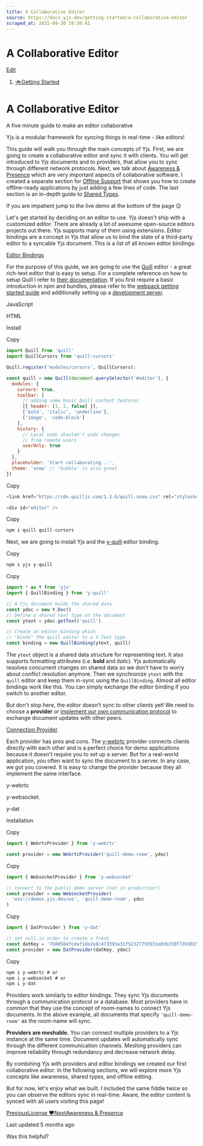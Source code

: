 ```yaml
---
title: A Collaborative Editor
source: https://docs.yjs.dev/getting-started/a-collaborative-editor
scraped_at: 2025-09-20 19:50:41
---
```


# A Collaborative Editor

[Edit](https://github.com/yjs/docs/blob/main/getting-started/a-collaborative-editor.md)

1. [🚲Getting Started](/getting-started)

# A Collaborative Editor

A five minute guide to make an editor collaborative

Yjs is a modular framework for syncing things in real-time - like editors!

This guide will walk you through the main concepts of Yjs. First, we are going to create a collaborative editor and sync it with clients. You will get introduced to Yjs documents and to providers, that allow you to sync through different network protocols. Next, we talk about [Awareness & Presence](/getting-started/adding-awareness) which are very important aspects of collaborative software. I created a separate section for [Offline Support](/getting-started/allowing-offline-editing) that shows you how to create offline-ready applications by just adding a few lines of code. The last section is an in-depth guide to [Shared Types](/getting-started/working-with-shared-types).

If you are impatient jump to the live demo at the bottom of the page 😉

Let's get started by deciding on an editor to use. Yjs doesn't ship with a customized editor. There are already a lot of awesome open-source editors projects out there. Yjs supports many of them using extensions. Editor bindings are a concept in Yjs that allow us to bind the state of a third-party editor to a syncable Yjs document. This is a list of all known editor bindings:

[Editor Bindings](/ecosystem/editor-bindings)

For the purpose of this guide, we are going to use the [Quill](https://quilljs.com/) editor - a great rich-text editor that is easy to setup. For a complete reference on how to setup Quill I refer to [their documentation](https://quilljs.com/playground/). If you first require a basic introduction in npm and bundles, please refer to the [webpack getting started guide](https://webpack.js.org/guides/getting-started/) and additionally setting up a [development server](https://webpack.js.org/configuration/dev-server/).

JavaScript

HTML

Install

Copy

```javascript
import Quill from 'quill'
import QuillCursors from 'quill-cursors'

Quill.register('modules/cursors', QuillCursors);

const quill = new Quill(document.querySelector('#editor'), {
  modules: {
    cursors: true,
    toolbar: [
      // adding some basic Quill content features
      [{ header: [1, 2, false] }],
      ['bold', 'italic', 'underline'],
      ['image', 'code-block']
    ],
    history: {
      // Local undo shouldn't undo changes
      // from remote users
      userOnly: true
    }
  },
  placeholder: 'Start collaborating...',
  theme: 'snow' // 'bubble' is also great
})
```

Copy

```javascript
<link href="https://cdn.quilljs.com/1.3.6/quill.snow.css" rel="stylesheet">

<div id="editor" />
```

Copy

```javascript
npm i quill quill-cursors
```

Next, we are going to install Yjs and the [y-quill](/ecosystem/editor-bindings/quill) editor binding.

Copy

```javascript
npm i yjs y-quill
```

Copy

```javascript
import * as Y from 'yjs'
import { QuillBinding } from 'y-quill'

// A Yjs document holds the shared data
const ydoc = new Y.Doc()
// Define a shared text type on the document
const ytext = ydoc.getText('quill')

// Create an editor-binding which
// "binds" the quill editor to a Y.Text type.
const binding = new QuillBinding(ytext, quill)
```

The `ytext` object is a shared data structure for representing text. It also supports formatting attributes (i.e. **bold** and *italic*). Yjs automatically resolves concurrent changes on shared data so we don't have to worry about conflict resolution anymore. Then we synchronize `ytext` with the `quill` editor and keep them in-sync using the `QuillBinding`. Almost all editor bindings work like this. You can simply exchange the editor binding if you switch to another editor.

But don't stop here, the editor doesn't sync to other clients yet! We need to choose a **provider** or [implement our own communication protocol](/tutorials/creating-a-custom-provider) to exchange document updates with other peers.

[Connection Provider](/ecosystem/connection-provider)

Each provider has pros and cons. The [y-webrtc](/ecosystem/connection-provider/y-webrtc) provider connects clients directly with each other and is a perfect choice for demo applications because it doesn't require you to set up a server. But for a real-world application, you often want to sync the document to a server. In any case, we got you covered. It is easy to change the provider because they all implement the same interface.

y-webrtc

y-websocket.

y-dat

Installation

Copy

```javascript
import { WebrtcProvider } from 'y-webrtc'

const provider = new WebrtcProvider('quill-demo-room', ydoc)
```

Copy

```javascript
import { WebsocketProvider } from 'y-websocket'

// connect to the public demo server (not in production!)
const provider = new WebsocketProvider(
  'wss://demos.yjs.dev/ws', 'quill-demo-room', ydoc
)
```

Copy

```javascript
import { DatProvider } from 'y-dat'

// set null in order to create a fresh
const datKey = '7b0d584fcdaf1de2e8c473393a31f52327793931e03b330f7393025146dc02fb'
const provider = new DatProvider(datKey, ydoc)
```

Copy

```javascript
npm i y-webrtc # or
npm i y-websocket # or
npm i y-dat
```

Providers work similarly to editor bindings. They sync Yjs documents through a communication protocol or a database. Most providers have in common that they use the concept of room-names to connect Yjs documents. In the above example, all documents that specify `'quill-demo-room'` as the room-name will sync.

**Providers are meshable.** You can connect multiple providers to a Yjs instance at the same time. Document updates will automatically sync through the different communication channels. Meshing providers can improve reliability through redundancy and decrease network delay.

By combining Yjs with providers and editor bindings we created our first collaborative editor. In the following sections, we will explore more Yjs concepts like awareness, shared types, and offline editing.

But for now, let's enjoy what we built. I included the same fiddle twice so you can observe the editors sync in real-time. Aware, the editor content is synced with all users visiting this page!

[PreviousLicense ❤️](/license)[NextAwareness & Presence](/getting-started/adding-awareness)

Last updated 5 months ago

Was this helpful?